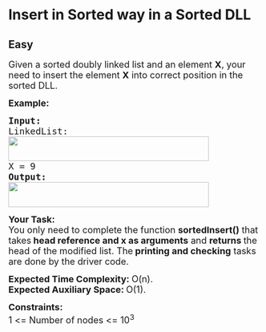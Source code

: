 # Insert in Sorted way in a Sorted DLL
## Easy 
<div class="problem-statement">
                <p></p><p><span style="font-size:18px">Given a sorted doubly linked list and an element <strong>X</strong>, your need to insert the element <strong>X</strong> into correct position in the sorted DLL.</span></p>

<p><span style="font-size:18px"><strong>Example:</strong></span></p>

<pre><span style="font-size:18px"><strong>Input:
</strong>LinkedList:
<img alt="" src="https://contribute.geeksforgeeks.org/wp-content/uploads/dll.png" style="height:49px; width:400px" class="img-responsive">
X = 9
<strong>Output:</strong></span>
<img alt="" src="https://contribute.geeksforgeeks.org/wp-content/uploads/dll2.png" style="height:50px; width:400px" class="img-responsive">
</pre>

<p><span style="font-size:18px"><strong>Your Task:</strong><br>
You only need to complete the&nbsp;function <strong>sortedInsert()</strong> that takes<strong> head reference and x as arguments</strong> and <strong>returns </strong>the head of the modified list. The<strong> printing and checking</strong> tasks are done by the driver code.</span></p>

<p><span style="font-size:18px"><strong>Expected Time Complexity:&nbsp;</strong>O(n).<br>
<strong>Expected Auxiliary Space:&nbsp;</strong>O(1).</span></p>

<p><span style="font-size:18px"><strong>Constraints:</strong><br>
1 &lt;= Number of nodes &lt;= 10<sup>3</sup></span></p>
 <p></p>
            </div>